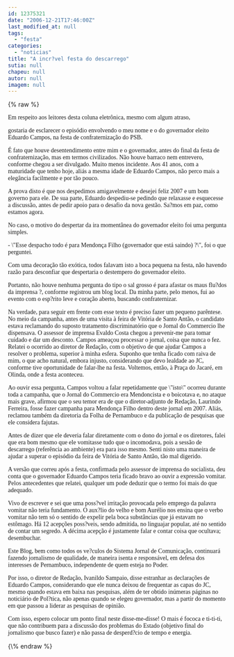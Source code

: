 ```yaml
---
id: 12375321
date: "2006-12-21T17:46:00Z"
last_modified_at: null
tags:
  - "festa"
categories:
  - "noticias"
title: "A incr?vel festa do descarrego"
sutia: null
chapeu: null
autor: null
imagem: null
---
```

{\% raw %}
<p><P><FONT face=Verdana>Em respeito aos leitores desta coluna eletrônica, mesmo com algum atraso,</p>
<p> gostaria de esclarecer o episódio envolvendo o meu nome e o do governador eleito Eduardo Campos, na festa de confraternização do PSB.</FONT></P></p>
<p><P><FONT face=Verdana>É fato que houve desentendimento entre mim e o governador, antes do final da festa de confraternização, mas em termos civilizados. Não houve barraco nem entrevero, conforme chegou a ser divulgado. Muito menos incidente. Aos 41 anos, com a maturidade que tenho hoje, aliás a mesma idade de Eduardo Campos, não perco mais a elegância facilmente e por tão pouco.</FONT></P></p>
<p><P><FONT face=Verdana>A prova disto é que nos despedimos amigavelmente e desejei feliz 2007 e um bom governo para ele. De sua parte, Eduardo despediu-se pedindo que relaxasse e esquecesse a discussão, antes de pedir apoio para o desafio da nova gestão. Sa?mos em paz, como estamos agora.</FONT></P></p>
<p><P><FONT face=Verdana>No caso, o motivo do despertar da ira momentânea do governador eleito foi uma pergunta simples.</FONT></P></p>
<p><P><FONT face=Verdana>- \"Esse despacho todo é para Mendonça Filho (governador que está saindo) ?\", foi o que perguntei.</FONT></P></p>
<p><P><FONT face=Verdana>Com uma decoração tão exótica, todos falavam isto a boca pequena na festa, não havendo razão para desconfiar que despertaria o destempero do governador eleito.</FONT></P></p>
<p><P><FONT face=Verdana>Portanto, não houve nenhuma pergunta do tipo o sal grosso é para afastar os maus flu?dos da imprensa ?, conforme registrou um blog local. Da minha parte, pelo menos, fui ao evento com o esp?rito leve e coração aberto, buscando confraternizar. </FONT></P></p>
<p><P><FONT face=Verdana>Na verdade, para seguir em frente com esse texto é preciso fazer um pequeno parêntese. No meio da campanha, antes de uma visita à feira de Vitória de Santo Antão, o candidato estava reclamando do suposto tratamento discriminatório que o Jornal do Commercio lhe dispensava. O assessor de imprensa Evaldo Costa chegou a prevenir-me para tomar cuidado e dar um desconto. Campos ameaçou processar o jornal, coisa que nunca o fez. Relatei o ocorrido ao diretor de Redação, com o objetivo de que ajudar Campos a resolver o problema, superior à minha esfera. Suponho que tenha ficado com raiva de mim, o que acho natural, embora injusto, considerando que devo lealdade ao JC, conforme tive oportunidade de falar-lhe na festa. Voltemos, então, à Praça do Jacaré, em Olinda, onde a festa aconteceu.</FONT></P></p>
<p><P><FONT face=Verdana>Ao ouvir essa pergunta, Campos voltou a falar repetidamente que \"isto\" ocorreu durante toda a campanha, que o Jornal do Commercio era Mendoncista e o boicotava e, no ataque mais grave, afirmou que o seu temor era de que o diretor-adjunto de Redação, Laurindo Ferreira, fosse fazer campanha para Mendonça Filho dentro deste jornal em 2007. Aliás, reclamou também da diretoria da Folha de Pernambuco e da publicação de pesquisas que ele considera fajutas.</FONT></P></p>
<p><P><FONT face=Verdana>Antes de dizer que ele deveria falar diretamente com o dono do jornal e os diretores, falei que era bom mesmo que ele vomitasse tudo que o incomodava, pois a sessão de descarrego (referência ao ambiente) era para isso mesmo. Senti nisto uma maneira de ajudar a superar o episódio da feira de Vitória de Santo Antão, tão mal digerido.</FONT></P></p>
<p><P><FONT face=Verdana>A versão que correu após a festa, confirmada pelo assessor de imprensa do socialista, deu conta que o governador Eduardo Campos teria ficado bravo ao ouvir a expressão vomitar. Pelos antecedentes que relatei, qualquer um pode deduzir que o termo foi mais do que adequado.</FONT></P></p>
<p><P><FONT face=Verdana>Vivo de escrever e sei que uma poss?vel irritação provocada pelo emprego da palavra vomitar não teria fundamento. O aux?lio do velho e bom Aurélio nos ensina que o verbo vomitar não tem só o sentido de expelir pela boca substâncias que já estavam no estômago. Há 12 acepções poss?veis, sendo admitida, no linguajar popular, até no sentido de contar um segredo. A décima acepção é justamente falar e contar coisa que ocultava; desembuchar. </FONT></P></p>
<p><P><FONT face=Verdana>Este Blog, bem como todos os ve?culos do Sistema Jornal de Comunicação, continuará fazendo jornalismo de qualidade, de maneira isenta e responsável, em defesa dos interesses&nbsp;de Pernambuco, independente de quem esteja no Poder.</FONT></P></p>
<p><P><FONT face=Verdana>Por isso, o diretor de Redação, Ivanildo Sampaio, disse estranhar as declarações de Eduardo Campos, considerando que ele nunca deixou de frequentar as capas do JC, mesmo quando estava em baixa nas pesquisas, além de ter obtido inúmeras páginas no noticiário de Pol?tica, não apenas quando se elegeu governador, mas a partir do momento em que passou a liderar as pesquisas de opinião.</FONT></P></p>
<p><P><FONT face=Verdana>Com isso, espero colocar um ponto final neste disse-me-disse! O mais é fococa e ti-ti-ti, que não contribuem para a discussão dos problemas do Estado (objetivo final do jornalismo que busco fazer) e não passa de desperd?cio de tempo e energia.</FONT></P> </p>
{\% endraw %}